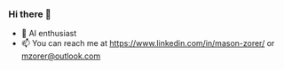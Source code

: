 ### Hi there 👋

- 🔭 AI enthusiast
- 📫 You can reach me at https://www.linkedin.com/in/mason-zorer/ or mzorer@outlook.com
